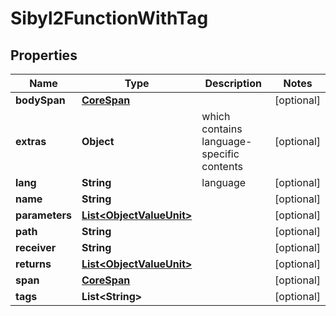 

# Sibyl2FunctionWithTag


## Properties

| Name | Type | Description | Notes |
|------------ | ------------- | ------------- | -------------|
|**bodySpan** | [**CoreSpan**](CoreSpan.md) |  |  [optional] |
|**extras** | **Object** | which contains language-specific contents |  [optional] |
|**lang** | **String** | language |  [optional] |
|**name** | **String** |  |  [optional] |
|**parameters** | [**List&lt;ObjectValueUnit&gt;**](ObjectValueUnit.md) |  |  [optional] |
|**path** | **String** |  |  [optional] |
|**receiver** | **String** |  |  [optional] |
|**returns** | [**List&lt;ObjectValueUnit&gt;**](ObjectValueUnit.md) |  |  [optional] |
|**span** | [**CoreSpan**](CoreSpan.md) |  |  [optional] |
|**tags** | **List&lt;String&gt;** |  |  [optional] |



